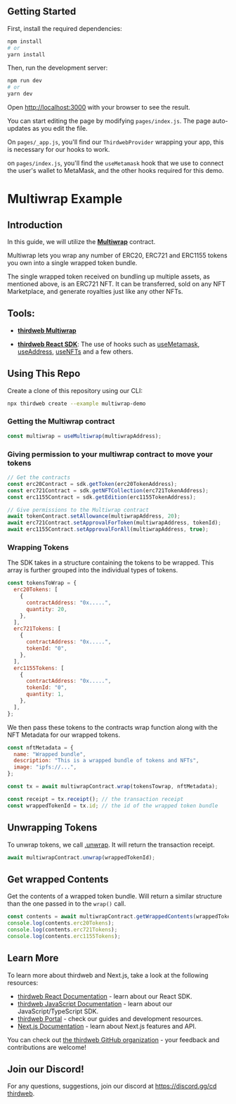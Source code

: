 ## Getting Started

First, install the required dependencies:

```bash
npm install
# or
yarn install
```

Then, run the development server:

```bash
npm run dev
# or
yarn dev
```

Open [http://localhost:3000](http://localhost:3000) with your browser to see the result.

You can start editing the page by modifying `pages/index.js`. The page auto-updates as you edit the file.

On `pages/_app.js`, you'll find our `ThirdwebProvider` wrapping your app, this is necessary for our hooks to work.

on `pages/index.js`, you'll find the `useMetamask` hook that we use to connect the user's wallet to MetaMask, and the other hooks required for this demo.

# Multiwrap Example

## Introduction

In this guide, we will utilize the [**Multiwrap**](https://portal.thirdweb.com/typescript/sdk.multiwrap) contract.

Multiwrap lets you wrap any number of ERC20, ERC721 and ERC1155 tokens you own into a single wrapped token bundle.

The single wrapped token received on bundling up multiple assets, as mentioned above, is an ERC721 NFT. It can be transferred, sold on any NFT Marketplace, and generate royalties just like any other NFTs.

## Tools:

- [**thirdweb Multiwrap**](https://portal.thirdweb.com/typescript/sdk.multiwrap)

- [**thirdweb React SDK**](https://docs.thirdweb.com/react): The use of hooks such as [useMetamask](https://portal.thirdweb.com/react/react.usemetamask), [useAddress](https://portal.thirdweb.com/react/react.useaddress), [useNFTs](https://portal.thirdweb.com/react/react.usenfts) and a few others.

## Using This Repo

Create a clone of this repository using our CLI:

```bash
npx thirdweb create --example multiwrap-demo
```

### Getting the Multiwrap contract

```js
const multiwrap = useMultiwrap(multiwrapAddress);
```

### Giving permission to your multiwrap contract to move your tokens

```js
// Get the contracts
const erc20Contract = sdk.getToken(erc20TokenAddress);
const erc721Contract = sdk.getNFTCollection(erc721TokenAddress);
const erc1155Contract = sdk.getEdition(erc1155TokenAddress);

// Give permissions to the Multiwrap contract
await tokenContract.setAllowance(multiwrapAddress, 20);
await erc721Contract.setApprovalForToken(multiwrapAddress, tokenId);
await erc1155Contract.setApprovalForAll(multiwrapAddress, true);
```

### Wrapping Tokens

The SDK takes in a structure containing the tokens to be wrapped. This array is further grouped into the individual types of tokens.

```js
const tokensToWrap = {
  erc20Tokens: [
    {
      contractAddress: "0x.....",
      quantity: 20,
    },
  ],
  erc721Tokens: [
    {
      contractAddress: "0x.....",
      tokenId: "0",
    },
  ],
  erc1155Tokens: [
    {
      contractAddress: "0x.....",
      tokenId: "0",
      quantity: 1,
    },
  ],
};
```

We then pass these tokens to the contracts wrap function along with the NFT Metadata for our wrapped tokens.

```jsx
const nftMetadata = {
  name: "Wrapped bundle",
  description: "This is a wrapped bundle of tokens and NFTs",
  image: "ipfs://...",
};
```

```jsx
const tx = await multiwrapContract.wrap(tokensTowrap, nftMetadata);

const receipt = tx.receipt(); // the transaction receipt
const wrappedTokenId = tx.id; // the id of the wrapped token bundle
```

## Unwrapping Tokens

To unwrap tokens, we call [.unwrap](https://portal.thirdweb.com/typescript/sdk.multiwrap.unwrap). It will return the transaction receipt.

```jsx
await multiwrapContract.unwrap(wrappedTokenId);
```

## Get wrapped Contents

Get the contents of a wrapped token bundle. Will return a similar structure than the one passed in to the `wrap()` call.

```jsx
const contents = await multiwrapContract.getWrappedContents(wrappedTokenId);
console.log(contents.erc20Tokens);
console.log(contents.erc721Tokens);
console.log(contents.erc1155Tokens);
```

## Learn More

To learn more about thirdweb and Next.js, take a look at the following resources:

- [thirdweb React Documentation](https://docs.thirdweb.com/react) - learn about our React SDK.
- [thirdweb JavaScript Documentation](https://docs.thirdweb.com/react) - learn about our JavaScript/TypeScript SDK.
- [thirdweb Portal](https://docs.thirdweb.com/react) - check our guides and development resources.
- [Next.js Documentation](https://nextjs.org/docs) - learn about Next.js features and API.

You can check out [the thirdweb GitHub organization](https://github.com/thirdweb-dev) - your feedback and contributions are welcome!

## Join our Discord!

For any questions, suggestions, join our discord at [https://discord.gg/cd thirdweb](https://discord.gg/thirdweb).
